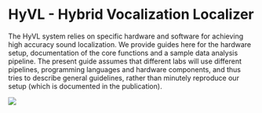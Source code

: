 # HyVL - Hybrid Vocalization Localizer
The HyVL system relies on specific hardware and software for achieving high accuracy sound localization. We provide guides here for the hardware setup, documentation of the core functions and a sample data analysis pipeline. The present guide assumes that different labs will use different pipelines, programming languages and hardware components, and thus tries to describe general guidelines, rather than minutely reproduce our setup (which is documented in the publication). 

![](image.jpg)
